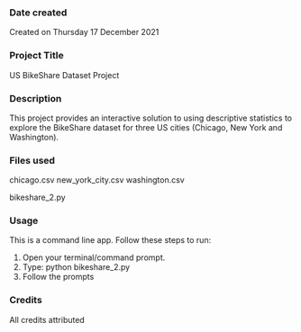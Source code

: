 ### Date created
Created on Thursday 17 December 2021

### Project Title
US BikeShare Dataset Project

### Description
This project provides an interactive solution to using descriptive statistics to explore the BikeShare dataset for three US cities (Chicago, New York and Washington).

### Files used
chicago.csv
new_york_city.csv
washington.csv

bikeshare_2.py

### Usage
This is a command line app.
Follow these steps to run:

1. Open your terminal/command prompt.
2. Type: python bikeshare_2.py
3. Follow the prompts

### Credits
All credits attributed